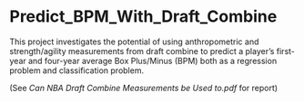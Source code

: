# Predict_BPM_With_Draft_Combine
This project investigates the potential of using anthropometric and strength/agility measurements from draft combine to predict a player’s first-year and four-year average Box Plus/Minus (BPM) both as a regression problem and classification problem.

(See *Can NBA Draft Combine Measurements be Used to.pdf* for report)
